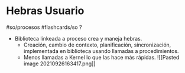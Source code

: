 # Hebras Usuario
#so/procesos #flashcards/so 
?
- Biblioteca linkeada a proceso crea y maneja hebras.
	- Creación, cambio de contexto, planificación, sincronización, implementada en biblioteca usando llamadas a procedimientos.
	- Menos llamadas a Kernel lo que las hace más rápidas.
![[Pasted image 20210926163417.png]]
<!--SR:!2021-11-10,2,230-->
